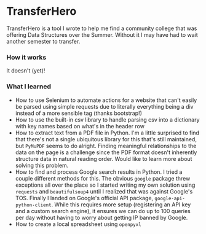 # TransferHero

TransferHero is a tool I wrote to help me find a community college that was offering Data Structures over the Summer.  Without it I may have had to wait another semester to transfer.

### How it works
It doesn't (yet)!

### What I learned

- How to use Selenium to automate actions for a website that can't easily be parsed using simple requests due to literally everything being a div instead of a more sensible tag (thanks bootstrap!)
- How to use the built-in csv library to handle parsing csv into a dictionary with key names based on what's in the header row
- How to extract text from a PDF file in Python. I'm a little surprised to find that there's not a single ubiquitous library for this that's still maintained, but `PyMuPDF` seems to do alright.  Finding meaningful relationships to the data on the page is a challenge since the PDF format doesn't inherently structure data in natural reading order.  Would like to learn more about solving this problem.
- How to find and process Google search results in Python.  I tried a couple different methods for this.  The obvious `google` package threw exceptions all over the place so I started writing my own solution using `requests` and `beautifulsoup4` until I realized that was against Google's TOS.  Finally I landed on Google's official API package, `google-api-python-client`.  While this requires more setup (registering an API key and a custom search engine), it ensures we can do up to 100 queries per day without having to worry about getting IP banned by Google.
- How to create a local spreadsheet using `openpyxl`